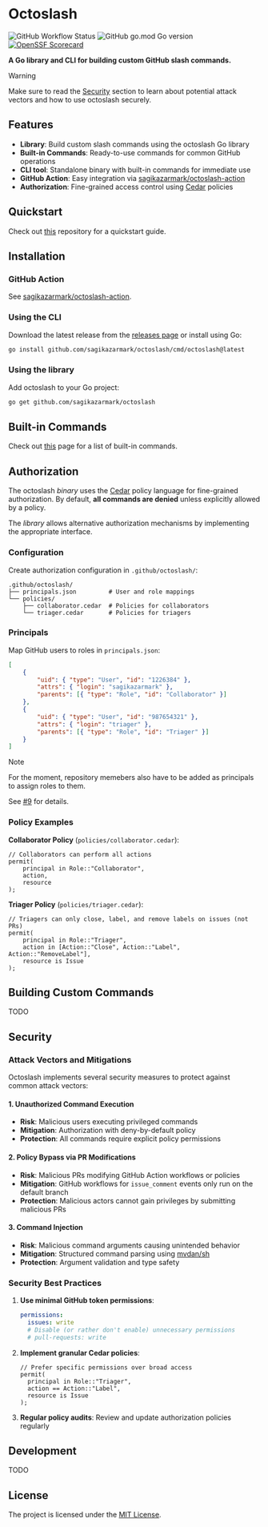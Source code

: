 # Octoslash

![GitHub Workflow Status](https://img.shields.io/github/actions/workflow/status/sagikazarmark/octoslash/ci.yaml?style=flat-square)
![GitHub go.mod Go version](https://img.shields.io/github/go-mod/go-version/sagikazarmark/octoslash?style=flat-square&color=61CFDD)
[![OpenSSF Scorecard](https://api.securityscorecards.dev/projects/github.com/sagikazarmark/octoslash/badge?style=flat-square)](https://deps.dev/go/github.com%252Fsagikazarmark%252Foctoslash)

**A Go library and CLI for building custom GitHub slash commands.**

> [!WARNING]
> Make sure to read the [Security](#security) section to learn about potential attack vectors and how to use octoslash securely.

## Features

- **Library**: Build custom slash commands using the octoslash Go library
- **Built-in Commands**: Ready-to-use commands for common GitHub operations
- **CLI tool**: Standalone binary with built-in commands for immediate use
- **GitHub Action**: Easy integration via [sagikazarmark/octoslash-action](https://github.com/sagikazarmark/octoslash-action)
- **Authorization**: Fine-grained access control using [Cedar](https://www.cedarpolicy.com) policies

## Quickstart

Check out [this](https://github.com/sagikazarmark/octoslash-demo) repository for a quickstart guide.

## Installation

### GitHub Action

See [sagikazarmark/octoslash-action](https://github.com/sagikazarmark/octoslash-action).

### Using the CLI

Download the latest release from the [releases page](https://github.com/sagikazarmark/octoslash/releases) or install using Go:

```bash
go install github.com/sagikazarmark/octoslash/cmd/octoslash@latest
```

### Using the library

Add octoslash to your Go project:

```bash
go get github.com/sagikazarmark/octoslash
```

## Built-in Commands

Check out [this](docs/builtin-commands.md) page for a list of built-in commands.

## Authorization

The octoslash _binary_ uses the [Cedar](https://www.cedarpolicy.com/) policy language for fine-grained authorization.
By default, **all commands are denied** unless explicitly allowed by a policy.

The _library_ allows alternative authorization mechanisms by implementing the appropriate interface.

### Configuration

Create authorization configuration in `.github/octoslash/`:

```
.github/octoslash/
├── principals.json         # User and role mappings
└── policies/
    ├── collaborator.cedar  # Policies for collaborators
    └── triager.cedar       # Policies for triagers
```

### Principals

Map GitHub users to roles in `principals.json`:

```json
[
    {
        "uid": { "type": "User", "id": "1226384" },
        "attrs": { "login": "sagikazarmark" },
        "parents": [{ "type": "Role", "id": "Collaborator" }]
    },
    {
        "uid": { "type": "User", "id": "987654321" },
        "attrs": { "login": "triager" },
        "parents": [{ "type": "Role", "id": "Triager" }]
    }
]
```

> [!NOTE]
> For the moment, repository memebers also have to be added as principals to assign roles to them.
>
> See [#9](https://github.com/octoslash/octoslash/issues/9) for details.

### Policy Examples

**Collaborator Policy** (`policies/collaborator.cedar`):
```cedar
// Collaborators can perform all actions
permit(
    principal in Role::"Collaborator",
    action,
    resource
);
```

**Triager Policy** (`policies/triager.cedar`):
```cedar
// Triagers can only close, label, and remove labels on issues (not PRs)
permit(
    principal in Role::"Triager",
    action in [Action::"Close", Action::"Label", Action::"RemoveLabel"],
    resource is Issue
);
```

## Building Custom Commands

TODO

## Security

### Attack Vectors and Mitigations

Octoslash implements several security measures to protect against common attack vectors:

#### 1. **Unauthorized Command Execution**
- **Risk**: Malicious users executing privileged commands
- **Mitigation**: Authorization with deny-by-default policy
- **Protection**: All commands require explicit policy permissions

#### 2. **Policy Bypass via PR Modifications**
- **Risk**: Malicious PRs modifying GitHub Action workflows or policies
- **Mitigation**: GitHub workflows for `issue_comment` events only run on the default branch
- **Protection**: Malicious actors cannot gain privileges by submitting malicious PRs

#### 3. **Command Injection**
- **Risk**: Malicious command arguments causing unintended behavior
- **Mitigation**: Structured command parsing using [mvdan/sh](https://github.com/mvdan/sh)
- **Protection**: Argument validation and type safety

### Security Best Practices

1. **Use minimal GitHub token permissions**:
   ```yaml
   permissions:
     issues: write
     # Disable (or rather don't enable) unnecessary permissions
     # pull-requests: write
   ```

1. **Implement granular Cedar policies**:
   ```cedar
   // Prefer specific permissions over broad access
   permit(
     principal in Role::"Triager",
     action == Action::"Label",
     resource is Issue
   );
   ```

1. **Regular policy audits**: Review and update authorization policies regularly

## Development

TODO

## License

The project is licensed under the [MIT License](LICENSE).
